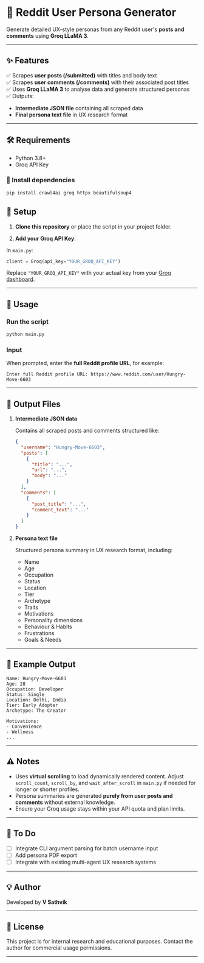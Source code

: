 




# 🧠 Reddit User Persona Generator

Generate detailed UX-style personas from any Reddit user's **posts and comments** using **Groq LLaMA 3**.

---

## ✨ Features

✅ Scrapes **user posts (/submitted)** with titles and body text  
✅ Scrapes **user comments (/comments)** with their associated post titles  
✅ Uses **Groq LLaMA 3** to analyse data and generate structured personas  
✅ Outputs:

- **Intermediate JSON file** containing all scraped data
- **Final persona text file** in UX research format

---

## 🛠️ Requirements

- Python 3.8+
- Groq API Key

### 🔗 Install dependencies

```bash
pip install crawl4ai groq httpx beautifulsoup4
```


## 🔑 Setup

1. **Clone this repository** or place the script in your project folder.

2. **Add your Groq API Key**:

In `main.py`:

```python
client = Groq(api_key="YOUR_GROQ_API_KEY")
```

Replace `"YOUR_GROQ_API_KEY"` with your actual key from your [Groq dashboard](https://groq.com).

---

## 🚀 Usage

### Run the script

```bash
python main.py
```

### Input

When prompted, enter the **full Reddit profile URL**, for example:

```
Enter full Reddit profile URL: https://www.reddit.com/user/Hungry-Move-6603
```

---

## 📂 Output Files

1. **Intermediate JSON data**

   Contains all scraped posts and comments structured like:

   ```json
   {
     "username": "Hungry-Move-6603",
     "posts": [
       {
         "title": "...",
         "url": "...",
         "body": "..."
       }
     ],
     "comments": [
       {
         "post_title": "...",
         "comment_text": "..."
       }
     ]
   }
   ```

2. **Persona text file**

   Structured persona summary in UX research format, including:

   * Name
   * Age
   * Occupation
   * Status
   * Location
   * Tier
   * Archetype
   * Traits
   * Motivations
   * Personality dimensions
   * Behaviour & Habits
   * Frustrations
   * Goals & Needs

---

## 📌 Example Output

```
Name: Hungry-Move-6603
Age: 28
Occupation: Developer
Status: Single
Location: Delhi, India
Tier: Early Adopter
Archetype: The Creator

Motivations:
- Convenience
- Wellness
...
```

---

## ⚠️ Notes

* Uses **virtual scrolling** to load dynamically rendered content. Adjust `scroll_count`, `scroll_by`, and `wait_after_scroll` in `main.py` if needed for longer or shorter profiles.
* Persona summaries are generated **purely from user posts and comments** without external knowledge.
* Ensure your Groq usage stays within your API quota and plan limits.

---

## 📝 To Do

* [ ] Integrate CLI argument parsing for batch username input
* [ ] Add persona PDF export
* [ ] Integrate with existing multi-agent UX research systems

---

## 💡 Author

Developed by **V Sathvik**

---

## 🔗 License

This project is for internal research and educational purposes. Contact the author for commercial usage permissions.

---

